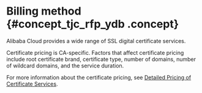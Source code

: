 # Billing method {#concept_tjc_rfp_ydb .concept}

Alibaba Cloud provides a wide range of SSL digital certificate services.

Certificate pricing is CA-specific. Factors that affect certificate pricing include root certificate brand, certificate type, number of domains, number of wildcard domains, and the service duration.

For more information about the certificate pricing, see [Detailed Pricing of Certificate Services](https://common-buy-intl.aliyun.com/?commodityCode=cas_intl#/buy).

